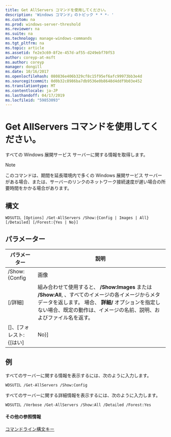 ```yaml
---
title: Get AllServers コマンドを使用してください。
description: 'Windows コマンド」のトピック * * *- '
ms.custom: na
ms.prod: windows-server-threshold
ms.reviewer: na
ms.suite: na
ms.technology: manage-windows-commands
ms.tgt_pltfrm: na
ms.topic: article
ms.assetid: fe2e3c69-8f2e-457d-af55-d249ebf70f53
author: coreyp-at-msft
ms.author: coreyp
manager: dongill
ms.date: 10/16/2017
ms.openlocfilehash: 080836e406b329cf8c15f95ef6afc99973bb3e4d
ms.sourcegitcommit: 0d0b32c8986ba7db9536e0b8648d4ddf9b03e452
ms.translationtype: MT
ms.contentlocale: ja-JP
ms.lasthandoff: 04/17/2019
ms.locfileid: "59853093"
---
```

# <a name="using-the-get-allservers-command"></a>Get AllServers コマンドを使用してください。



すべての Windows 展開サービス サーバーに関する情報を取得します。

> [!NOTE]
> このコマンドは、期間を延長環境内で多くの Windows 展開サービス サーバーがある場合、または、サーバーのリンクのネットワーク接続速度が遅い場合の所要時間をかかる場合があります。

## <a name="syntax"></a>構文

```
WDSUTIL [Options] /Get-AllServers /Show:{Config | Images | All} [/Detailed] [/Forest:{Yes | No}]
```

## <a name="parameters"></a>パラメーター

|パラメーター|説明|
|---------|-----------|
|/Show:{Config | 画像 | すべて}|返される情報の種類を指定します。</br>-   **Config**サーバー構成情報を返します。</br>-   **イメージ**サーバー上のイメージ グループ、ブート イメージ、およびインストール イメージに関する情報を返します。</br>-   **すべて**サーバーの構成とイメージの情報を返します。|
|[/詳細]|組み合わせて使用すると、 **/Show:Images** または **/Show:All**, 、すべてのイメージの各イメージからメタデータを返します。 場合、 **詳細/** オプションを指定しない場合、既定の動作は、イメージの名前、説明、およびファイル名を返す。|
|[]、[フォレスト: {[はい] | No}]|フォレスト全体またはローカル ドメインの情報を返すかどうかを指定します。 このオプションの値が指定されていない場合、既定の動作は、ローカル ドメイン内のサーバーを返すには。|

## <a name="BKMK_examples"></a>例

すべてのサーバーに関する情報を表示するには、次のように入力します。
```
WDSUTIL /Get-AllServers /Show:Config
```
すべてのサーバーに関する詳細情報を表示するには、次のように入力します。
```
WDSUTIL /Verbose /Get-AllServers /Show:All /Detailed /Forest:Yes
```

#### <a name="additional-references"></a>その他の参照情報

[コマンドライン構文キー](command-line-syntax-key.md)